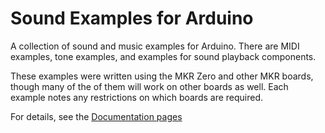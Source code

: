 # Sound Examples for Arduino

A collection of sound and music examples for Arduino. There are MIDI examples, tone examples, and examples for sound playback components.

These examples were written using the MKR Zero and other MKR boards, though many of the of them will work on other boards as well. Each example notes any restrictions on which boards are required. 

For details, see the [Documentation pages](https://tigoe.github.io/SoundExamples/)